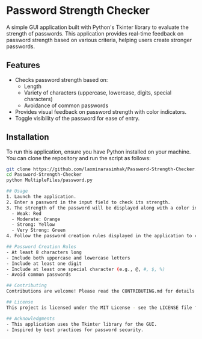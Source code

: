 # Password Strength Checker

A simple GUI application built with Python's Tkinter library to evaluate the strength of passwords. This application provides real-time feedback on password strength based on various criteria, helping users create stronger passwords.

## Features
- Checks password strength based on:
  - Length
  - Variety of characters (uppercase, lowercase, digits, special characters)
  - Avoidance of common passwords
- Provides visual feedback on password strength with color indicators.
- Toggle visibility of the password for ease of entry.

## Installation
To run this application, ensure you have Python installed on your machine. You can clone the repository and run the script as follows:

```bash
git clone https://github.com/laxminarasimhak/Password-Strength-Checker.git
cd Password-Strength-Checker
python MultipleFiles/password.py

## Usage
1. Launch the application.
2. Enter a password in the input field to check its strength.
3. The strength of the password will be displayed along with a color indicator:
  - Weak: Red
  - Moderate: Orange
  - Strong: Yellow
  - Very Strong: Green
4. Follow the password creation rules displayed in the application to create a secure password.

## Password Creation Rules
- At least 8 characters long
- Include both uppercase and lowercase letters
- Include at least one digit
- Include at least one special character (e.g., @, #, $, %)
- Avoid common passwords

## Contributing
Contributions are welcome! Please read the CONTRIBUTING.md for details on how to contribute to this project.

## License
This project is licensed under the MIT License - see the LICENSE file for details.

## Acknowledgments
- This application uses the Tkinter library for the GUI.
- Inspired by best practices for password security.
